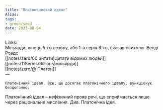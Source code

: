 ```yaml
---
title: "Платонический идеал"
Alias: 
tags:
- green/seed
date: 2023-08-04
---
```

Links:  
Мільярди, кінець 5-го сезону, або 1-а серія 6-го, сказав психолог Венді Роадс  
[[notes/zero/00 цитати|Цитати відомих людей]]  
[[notes/11Series/Billions|мільярди]]  
[[notes/zero/@ Платон]]  
— 

```
Платонічний ідеал. Все, що досягає платонічного ідеалу, функціонує бездоганно.
```

Платонічний ідеал – нефізичний прояв речі, що сприймається лише через раціональне мислення. Див. Платонічна ідея.